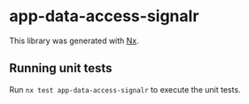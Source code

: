 # app-data-access-signalr

This library was generated with [Nx](https://nx.dev).

## Running unit tests

Run `nx test app-data-access-signalr` to execute the unit tests.
